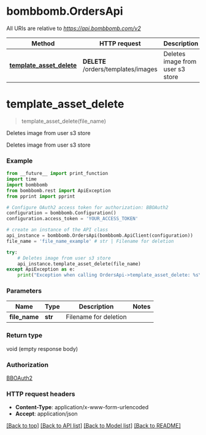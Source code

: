 # bombbomb.OrdersApi

All URIs are relative to *https://api.bombbomb.com/v2*

Method | HTTP request | Description
------------- | ------------- | -------------
[**template_asset_delete**](OrdersApi.md#template_asset_delete) | **DELETE** /orders/templates/images | Deletes image from user s3 store


# **template_asset_delete**
> template_asset_delete(file_name)

Deletes image from user s3 store

Deletes image from user s3 store

### Example
```python
from __future__ import print_function
import time
import bombbomb
from bombbomb.rest import ApiException
from pprint import pprint

# Configure OAuth2 access token for authorization: BBOAuth2
configuration = bombbomb.Configuration()
configuration.access_token = 'YOUR_ACCESS_TOKEN'

# create an instance of the API class
api_instance = bombbomb.OrdersApi(bombbomb.ApiClient(configuration))
file_name = 'file_name_example' # str | Filename for deletion

try:
    # Deletes image from user s3 store
    api_instance.template_asset_delete(file_name)
except ApiException as e:
    print("Exception when calling OrdersApi->template_asset_delete: %s\n" % e)
```

### Parameters

Name | Type | Description  | Notes
------------- | ------------- | ------------- | -------------
 **file_name** | **str**| Filename for deletion | 

### Return type

void (empty response body)

### Authorization

[BBOAuth2](../README.md#BBOAuth2)

### HTTP request headers

 - **Content-Type**: application/x-www-form-urlencoded
 - **Accept**: application/json

[[Back to top]](#) [[Back to API list]](../README.md#documentation-for-api-endpoints) [[Back to Model list]](../README.md#documentation-for-models) [[Back to README]](../README.md)

